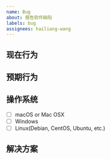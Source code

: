 ```yaml
---
name: Bug
about: 报告软件缺陷
labels: bug
assignees: hailiang-wang
---
```


## 现在行为

## 预期行为

## 操作系统

- [ ] macOS or Mac OSX
- [ ] Windows
- [ ] Linux(Debian, CentOS, Ubuntu, etc.)

## 解决方案

